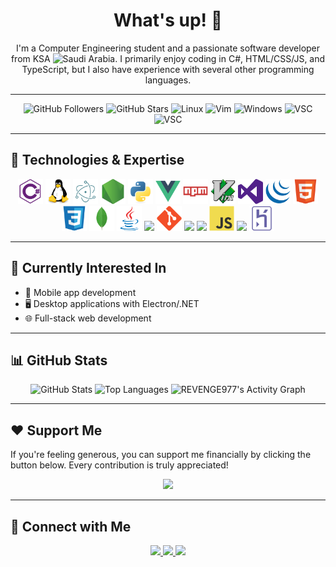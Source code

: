 <h1 align="center">What's up! 👋</h1>

<p align="center">
  I'm a Computer Engineering student and a passionate software developer from 
  KSA <img src="https://flagicons.lipis.dev/flags/4x3/sa.svg" width="20" height="15" alt="Saudi Arabia">.
  I primarily enjoy coding in C#, HTML/CSS/JS, and TypeScript, but I also have experience with several other programming languages.
</p>


--- 

<p align="center">
  <img src="https://img.shields.io/github/followers/REVENGE977?label=followers&style=flat-square" alt="GitHub Followers">
  <img src="https://img.shields.io/github/stars/REVENGE977?affiliations=OWNER&style=flat-square" alt="GitHub Stars">
  <img src="https://img.shields.io/badge/OS-Linux-%23FCC624?style=flat-square&logo=linux&logoColor=black" alt="Linux">
  <img src="https://img.shields.io/badge/Editor-Vim-green?style=flat-square&logo=vim" alt="Vim">
  <img src="https://custom-icon-badges.demolab.com/badge/OS-Windows-%230078D6?style=flat-square&logo=windows11&logoColor=white" alt="Windows">
  <img src="https://custom-icon-badges.demolab.com/badge/Editor-Visual%20Studio%20Code-0078d7.svg?logo=visual-studio-code&logoColor=white&style=flat-square" alt="VSC">
  <img src="https://custom-icon-badges.demolab.com/badge/IDE-Visual%20Studio-5C2D91.svg?&logo=visual-studio&logoColor=white&style=flat-square" alt="VSC">
</p>

---

## 🔧 **Technologies & Expertise**
<p align="center">
  <img src="https://raw.githubusercontent.com/devicons/devicon/master/icons/csharp/csharp-line.svg" width="40">
  <img src="https://github.com/devicons/devicon/raw/master/icons/linux/linux-original.svg" width="40">
  <img src="https://github.com/devicons/devicon/raw/master/icons/electron/electron-original.svg" width="40">
  <img src="https://raw.githubusercontent.com/devicons/devicon/master/icons/nodejs/nodejs-original.svg" width="40">
  <img src="https://github.com/devicons/devicon/raw/master/icons/python/python-original.svg" width="40">
  <img src="https://raw.githubusercontent.com/devicons/devicon/master/icons/vuejs/vuejs-original.svg" width="40">
  <img src="https://raw.githubusercontent.com/devicons/devicon/master/icons/npm/npm-original-wordmark.svg" width="40">
  <img src="https://raw.githubusercontent.com/devicons/devicon/master/icons/vim/vim-original.svg" width="40">
  <img src="https://raw.githubusercontent.com/devicons/devicon/master/icons/visualstudio/visualstudio-plain.svg" width="40">
  <img src="https://raw.githubusercontent.com/devicons/devicon/master/icons/jquery/jquery-original.svg" width="40">
  <img src="https://raw.githubusercontent.com/devicons/devicon/master/icons/html5/html5-original.svg" width="40">
  <img src="https://raw.githubusercontent.com/devicons/devicon/master/icons/css3/css3-original.svg" width="40">
  <img src="https://raw.githubusercontent.com/devicons/devicon/master/icons/mongodb/mongodb-original.svg" width="40">
  <img src="https://raw.githubusercontent.com/devicons/devicon/master/icons/java/java-original.svg" width="40">
  <img src="https://www.mementotech.in/assets/images/icons/express.png" width="40">
  <img src="https://raw.githubusercontent.com/devicons/devicon/master/icons/git/git-original.svg" width="40">
  <img src="https://www.freeiconspng.com/uploads/powershell-icon-3.png" width="40">
  <img src="https://user-images.githubusercontent.com/674621/71187801-14e60a80-2280-11ea-94c9-e56576f76baf.png" width="40">
  <img src="https://raw.githubusercontent.com/devicons/devicon/master/icons/javascript/javascript-original.svg" width="40">
  <img src="https://cdn.jsdelivr.net/gh/devicons/devicon@latest/icons/typescript/typescript-original.svg" width="40">
  <img src="https://raw.githubusercontent.com/devicons/devicon/master/icons/heroku/heroku-original.svg" width="40">
</p>

---

## 🚀 **Currently Interested In**
- 📱 Mobile app development
- 🖥️ Desktop applications with Electron/.NET
- 🌐 Full-stack web development

---

## 📊 **GitHub Stats**
<p align="center">
  <img src="https://github-readme-stats.vercel.app/api?username=REVENGE977&show_icons=true&theme=transparent&hide_border=true&rank_icon=github&text_color=DEDEDE" alt="GitHub Stats" height="200">
  <img src="https://github-readme-stats.vercel.app/api/top-langs/?username=REVENGE977&layout=compact&show_icons=true&theme=transparent&hide_border=true&text_color=DEDEDE" alt="Top Languages" height="200">
  <img alt="REVENGE977's Activity Graph" src="https://github-readme-activity-graph.vercel.app/graph/?username=REVENGE977&bg_color=transparent&color=DEDEDE&line=84C2C0&point=DEDEDE&hide_border=true&custom_title=Contributions⠀Graph" />

</p>


---

## ❤️ **Support Me**
If you're feeling generous, you can support me financially by clicking the button below. Every contribution is truly appreciated!  

<p align="center">
  <a href="https://github.com/sponsors/REVENGE977">
    <img src="https://img.shields.io/badge/Sponsor%20Me-%E2%9D%A4-red?style=for-the-badge">
  </a>
</p>

---

## 🔗 **Connect with Me**
<p align="center">
  <a href="mailto:32039975+REVENGE977@users.noreply.github.com">
    <img src="https://img.shields.io/badge/Email-D14836?style=for-the-badge&logo=gmail&logoColor=white">
  </a>
  <a href="https://x.com/REV_966">
    <img src="https://img.shields.io/badge/Twitter-black.svg?style=for-the-badge&logo=X&logoColor=white">
  </a>
  <a href="https://www.reddit.com/user/REVENGE966/">
    <img src="https://img.shields.io/badge/Reddit-FF4500.svg?style=for-the-badge&logo=reddit&logoColor=white">
  </a>
</p>
